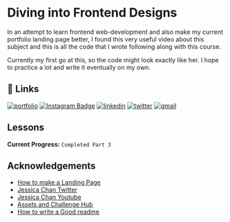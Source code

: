 
# Diving into Frontend Designs

In an attempt to learn frontend web-development and also make my current portfolio landing page better, I found this very useful video about this subject and this is all the code that I wrote following along with this course.

Currently my first go at this, so the code might look exactly like her. I hope to practice a lot and write it eventually on my own.

## 🔗 Links

[![portfolio](https://img.shields.io/badge/my_portfolio-000?style=for-the-badge&logo=ko-fi&logoColor=white)](https://carbonautics.github.io/)
[![Instagram Badge](https://img.shields.io/badge/Carbonautix-e4405f?style=for-the-badge&logo=Instagram&logoColor=white)](https://www.instagram.com/carbonautix/)
[![linkedin](https://img.shields.io/badge/linkedin-0A66C2?style=for-the-badge&logo=linkedin&logoColor=white)](https://www.linkedin.com/in/pratiknadgouda)
[![twitter](https://img.shields.io/badge/twitter-1DA1F2?style=for-the-badge&logo=twitter&logoColor=white)](https://twitter.com/Carbonautix)
[![gmail](https://img.shields.io/badge/Email-d14836?style=for-the-badge&logo=gmail&logoColor=white)](mailto:pratiknadgouda@pm.me/)
  
## Lessons

**Current Progress:** `Completed Part 3`

## Acknowledgements

- [How to make a Landing Page](https://www.youtube.com/watch?v=aoQ6S1a32j8&t)
- [Jessica Chan Twitter](https://twitter.com/thecodercoder)
- [Jessica Chan Youtube](https://youtube.com/thecodercoder)
- [Assets and Challenge Hub](https://www.frontendmentor.io/challenges/easybank-landing-page-WaUhkoDN)
- [How to write a Good readme](https://bulldogjob.com/news/449-how-to-write-a-good-readme-for-your-github-project)
